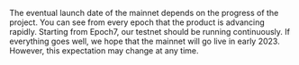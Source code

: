 The eventual launch date of the mainnet depends on the progress of the project. You can see from every epoch that the product is advancing rapidly. Starting from Epoch7, our testnet should be running continuously. If everything goes well, we hope that the mainnet will go live in early 2023. However, this expectation may change at any time.
